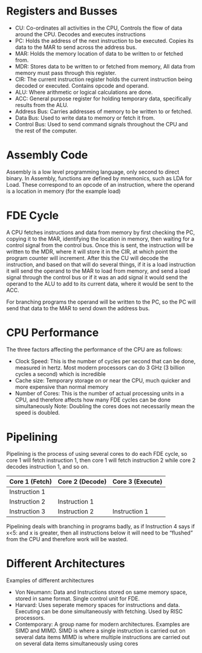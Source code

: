 # Registers and Busses
- CU: Co-ordinates all activities in the CPU, Controls the flow of data around the CPU. Decodes and executes instructions 
- PC: Holds the address of the next instruction to be executed. Copies its data to the MAR to send across the address bus. 
- MAR: Holds the memory location of data to be written to or fetched from. 
- MDR: Stores data to be written to or fetched from memory, All data from memory must pass through this register. 
- CIR: The current instruction register holds the current instruction being decoded or executed. Contains opcode and operand. 
- ALU: Where arithmetic or logical calculations are done. 
- ACC: General purpose register for holding temporary data, specifically results from the ALU. 
- Address Bus: Carries addresses of memory to be written to or fetched. 
- Data Bus: Used to write data to memory or fetch it from. 
- Control Bus: Used to send command signals throughout the CPU and the rest of the computer. 

# Assembly Code
Assembly is a low level programming language, only second to direct binary. In Assembly, functions are defined by mnemonics, such as LDA for Load. These correspond to an opcode of an instruction, where the operand is a location in memory (for the example load)

# FDE Cycle
A CPU fetches instructions and data from memory by first checking the PC, copying it to the MAR, identifying the location in memory, then waiting for a control signal from the control bus. Once this is sent, the instruction will be written to the MDR, where it will store it in the CIR, at which point the program counter will increment. After this the CU will decode the instruction, and based on that will do several things, if it is a load instruction it will send the operand to the MAR to load from memory, and send a load signal through the control bus or if it was an add signal it would send the operand to the ALU to add to its current data, where it would be sent to the ACC.  

For branching programs the operand will be written to the PC, so the PC will send that data to the MAR to send down the address bus.

# CPU Performance
The three factors affecting the performance of the CPU are as follows:
- Clock Speed: This is the number of cycles per second that can be done, measured in hertz. Most modern processors can do 3 GHz (3 billion cycles a second) which is incredible 
- Cache size: Temporary storage on or near the CPU, much quicker and more expensive than normal memory 
- Number of Cores: This is the number of actual processing units in a CPU, and therefore affects how many FDE cycles can be done simultaneously
Note: Doubling the cores does not necessarily mean the speed is doubled.

# Pipelining

Pipelining is the process of using several cores to do each FDE cycle, so core 1 will fetch instruction 1, then core 1 will fetch instruction 2 while core 2 decodes instruction 1, and so on. 

Core 1 (Fetch)|Core 2 (Decode)|Core 3 (Execute)
---|---|---
Instruction 1|
Instruction 2|Instruction 1
Instruction 3|Instruction 2|Instruction 1

Pipelining deals with branching in programs badly, as if Instruction 4 says if x<5: and x is greater, then all instructions below it will need to be “flushed” from the CPU and therefore work will be wasted.

# Different Architectures
Examples of different architectures 

- Von Neumann: Data and Instructions stored on same memory space, stored in same format. Single control unit for FDE. 
- Harvard: Uses seperate memory spaces for instructions and data. Executing can be done simultaneously with fetching. Used by RISC processors. 
- Contemporary: A group name for modern architectures. Examples are SIMD and MIMD. SIMD is where a single instruction is carried out on several data items MIMD is where multiple instructions are carried out on several data items simultaneously using cores